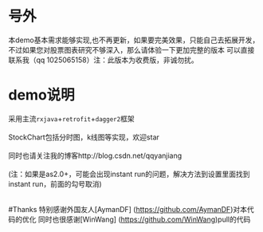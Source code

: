 # 号外
本demo基本需求能够实现,也不再更新，如果要完美效果，只能自己去拓展开发，不过如果您对股票图表研究不够深入，那么请体验一下更加完整的版本
可以直接联系我（qq 1025065158）注：此版本为收费版，非诚勿扰。

# demo说明
采用主流`rxjava`+`retrofit`+`dagger2`框架<br><br>
StockChart包括分时图，k线图等实现，欢迎star<br><br>
同时也请关注我的博客http://blog.csdn.net/qqyanjiang<br>
<br>
(注：如果是as2.0+，可能会出现instant run的问题，解决方法到设置里面找到instant run，前面的勾号取消)
<br><br>


#Thanks 
特别感谢外国友人[AymanDF]
(https://github.com/AymanDF)对本代码的优化
同时也很感谢[WinWang] 
(https://github.com/WinWang)pull的代码
